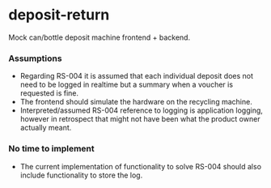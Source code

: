 # deposit-return

Mock can/bottle deposit machine frontend + backend.

### Assumptions

* Regarding RS-004 it is assumed that each individual deposit does not need to be logged in realtime but a summary when
  a voucher is requested is fine.
* The frontend should simulate the hardware on the recycling machine.
* Interpreted/assumed RS-004 reference to logging is application logging, however in retrospect that might not have been
  what the product owner actually meant.

### No time to implement

* The current implementation of functionality to solve RS-004 should also include functionality to store the log.
